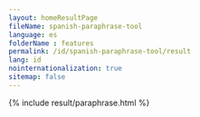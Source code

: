 ```yaml
---
layout: homeResultPage
fileName: spanish-paraphrase-tool
language: es
folderName : features
permalink: /id/spanish-paraphrase-tool/result
lang: id
nointernationalization: true
sitemap: false
---
```

{% include result/paraphrase.html %}

<script src="/js/result/paraprashing.js" data-foldername="{{page.folderName}}" data-lang="{{page.lang}}"></script>